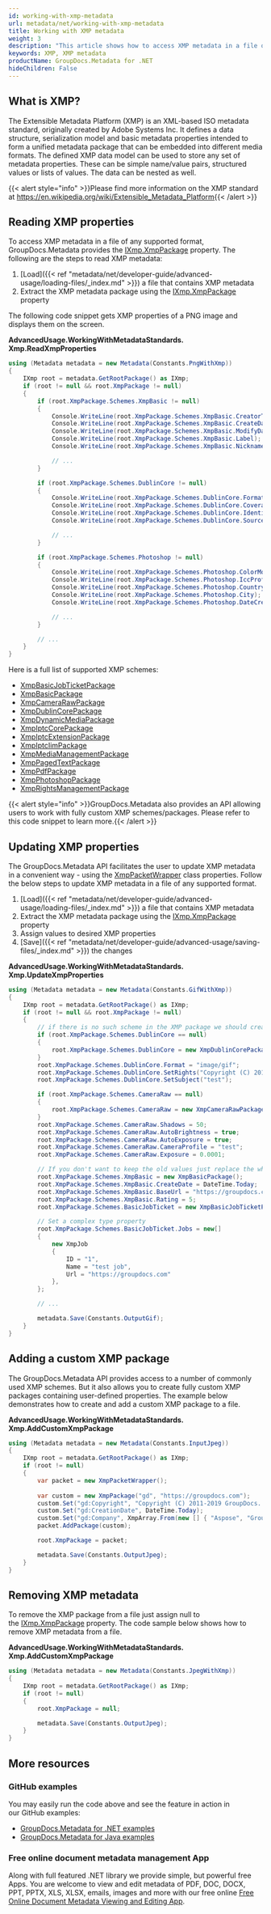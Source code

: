```yaml
---
id: working-with-xmp-metadata
url: metadata/net/working-with-xmp-metadata
title: Working with XMP metadata
weight: 3
description: "This article shows how to access XMP metadata in a file of any supported format."
keywords: XMP, XMP metadata
productName: GroupDocs.Metadata for .NET
hideChildren: False
---
```

## What is XMP?

The Extensible Metadata Platform (XMP) is an XML-based ISO metadata standard, originally created by Adobe Systems Inc. It defines a data structure, serialization model and basic metadata properties intended to form a unified metadata package that can be embedded into different media formats. The defined XMP data model can be used to store any set of metadata properties. These can be simple name/value pairs, structured values or lists of values. The data can be nested as well.

{{< alert style="info" >}}Please find more information on the XMP standard at https://en.wikipedia.org/wiki/Extensible_Metadata_Platform{{< /alert >}}

## Reading XMP properties

To access XMP metadata in a file of any supported format, GroupDocs.Metadata provides the [IXmp.XmpPackage](https://reference.groupdocs.com/net/metadata/groupdocs.metadata.standards.xmp/ixmp/properties/xmppackage) property. The following are the steps to read XMP metadata:

1.  [Load]({{< ref "metadata/net/developer-guide/advanced-usage/loading-files/_index.md" >}}) a file that contains XMP metadata
2.  Extract the XMP metadata package using the [IXmp.XmpPackage](https://reference.groupdocs.com/net/metadata/groupdocs.metadata.standards.xmp/ixmp/properties/xmppackage) property

The following code snippet gets XMP properties of a PNG image and displays them on the screen. 

**AdvancedUsage.WorkingWithMetadataStandards.<WBR>Xmp.ReadXmpProperties**

```csharp
using (Metadata metadata = new Metadata(Constants.PngWithXmp))
{
	IXmp root = metadata.GetRootPackage() as IXmp;
	if (root != null && root.XmpPackage != null)
	{
		if (root.XmpPackage.Schemes.XmpBasic != null)
		{
			Console.WriteLine(root.XmpPackage.Schemes.XmpBasic.CreatorTool);
			Console.WriteLine(root.XmpPackage.Schemes.XmpBasic.CreateDate);
			Console.WriteLine(root.XmpPackage.Schemes.XmpBasic.ModifyDate);
			Console.WriteLine(root.XmpPackage.Schemes.XmpBasic.Label);
			Console.WriteLine(root.XmpPackage.Schemes.XmpBasic.Nickname);

			// ...
		}

		if (root.XmpPackage.Schemes.DublinCore != null)
		{
			Console.WriteLine(root.XmpPackage.Schemes.DublinCore.Format);
			Console.WriteLine(root.XmpPackage.Schemes.DublinCore.Coverage);
			Console.WriteLine(root.XmpPackage.Schemes.DublinCore.Identifier);
			Console.WriteLine(root.XmpPackage.Schemes.DublinCore.Source);

			// ...
		}

		if (root.XmpPackage.Schemes.Photoshop != null)
		{
			Console.WriteLine(root.XmpPackage.Schemes.Photoshop.ColorMode);
			Console.WriteLine(root.XmpPackage.Schemes.Photoshop.IccProfile);
			Console.WriteLine(root.XmpPackage.Schemes.Photoshop.Country);
			Console.WriteLine(root.XmpPackage.Schemes.Photoshop.City);
			Console.WriteLine(root.XmpPackage.Schemes.Photoshop.DateCreated);

			// ... 
		}

		// ...
	}
}
```

Here is a full list of supported XMP schemes:

*   [XmpBasicJobTicketPackage](https://reference.groupdocs.com/net/metadata/groupdocs.metadata.standards.xmp.schemes/xmpbasicjobticketpackage)
*   [XmpBasicPackage](https://reference.groupdocs.com/net/metadata/groupdocs.metadata.standards.xmp.schemes/xmpbasicpackage)
*   [XmpCameraRawPackage](https://reference.groupdocs.com/net/metadata/groupdocs.metadata.standards.xmp.schemes/xmpcamerarawpackage)
*   [XmpDublinCorePackage](https://reference.groupdocs.com/net/metadata/groupdocs.metadata.standards.xmp.schemes/xmpdublincorepackage)
*   [XmpDynamicMediaPackage](https://reference.groupdocs.com/net/metadata/groupdocs.metadata.standards.xmp.schemes/xmpdynamicmediapackage)
*   [XmpIptcCorePackage](https://reference.groupdocs.com/net/metadata/groupdocs.metadata.standards.xmp.schemes/xmpiptccorepackage)
*   [XmpIptcExtensionPackage](https://reference.groupdocs.com/net/metadata/groupdocs.metadata.standards.xmp.schemes/xmpiptcextensionpackage)
*   [XmpIptcIimPackage](https://reference.groupdocs.com/net/metadata/groupdocs.metadata.standards.xmp.schemes/xmpiptciimpackage)
*   [XmpMediaManagementPackage](https://reference.groupdocs.com/net/metadata/groupdocs.metadata.standards.xmp.schemes/xmpmediamanagementpackage)
*   [XmpPagedTextPackage](https://reference.groupdocs.com/net/metadata/groupdocs.metadata.standards.xmp.schemes/xmppagedtextpackage)
*   [XmpPdfPackage](https://reference.groupdocs.com/net/metadata/groupdocs.metadata.standards.xmp.schemes/xmppdfpackage)
*   [XmpPhotoshopPackage](https://reference.groupdocs.com/net/metadata/groupdocs.metadata.standards.xmp.schemes/xmpphotoshoppackage)
*   [XmpRightsManagementPackage](https://reference.groupdocs.com/net/metadata/groupdocs.metadata.standards.xmp.schemes/xmprightsmanagementpackage)

{{< alert style="info" >}}GroupDocs.Metadata also provides an API allowing users to work with fully custom XMP schemes/packages. Please refer to this code snippet to learn more.{{< /alert >}}

## Updating XMP properties

The GroupDocs.Metadata API facilitates the user to update XMP metadata in a convenient way - using the [XmpPacketWrapper](https://reference.groupdocs.com/net/metadata/groupdocs.metadata.standards.xmp/xmppacketwrapper) class properties. Follow the below steps to update XMP metadata in a file of any supported format.

1.  [Load]({{< ref "metadata/net/developer-guide/advanced-usage/loading-files/_index.md" >}}) a file that contains XMP metadata
2.  Extract the XMP metadata package using the [IXmp.XmpPackage](https://reference.groupdocs.com/net/metadata/groupdocs.metadata.standards.xmp/ixmp/properties/xmppackage) property
3.  Assign values to desired XMP properties
4.  [Save]({{< ref "metadata/net/developer-guide/advanced-usage/saving-files/_index.md" >}}) the changes

**AdvancedUsage.WorkingWithMetadataStandards.<WBR>Xmp.UpdateXmpProperties**

```csharp
using (Metadata metadata = new Metadata(Constants.GifWithXmp))
{
	IXmp root = metadata.GetRootPackage() as IXmp;
	if (root != null && root.XmpPackage != null)
	{
		// if there is no such scheme in the XMP package we should create it
		if (root.XmpPackage.Schemes.DublinCore == null)
		{
			root.XmpPackage.Schemes.DublinCore = new XmpDublinCorePackage();
		}
		root.XmpPackage.Schemes.DublinCore.Format = "image/gif";
		root.XmpPackage.Schemes.DublinCore.SetRights("Copyright (C) 2011-2019 GroupDocs. All Rights Reserved");
		root.XmpPackage.Schemes.DublinCore.SetSubject("test");

		if (root.XmpPackage.Schemes.CameraRaw == null)
		{
			root.XmpPackage.Schemes.CameraRaw = new XmpCameraRawPackage();
		}
		root.XmpPackage.Schemes.CameraRaw.Shadows = 50;
		root.XmpPackage.Schemes.CameraRaw.AutoBrightness = true;
		root.XmpPackage.Schemes.CameraRaw.AutoExposure = true;
		root.XmpPackage.Schemes.CameraRaw.CameraProfile = "test";
		root.XmpPackage.Schemes.CameraRaw.Exposure = 0.0001;

		// If you don't want to keep the old values just replace the whole scheme
		root.XmpPackage.Schemes.XmpBasic = new XmpBasicPackage();
		root.XmpPackage.Schemes.XmpBasic.CreateDate = DateTime.Today;
		root.XmpPackage.Schemes.XmpBasic.BaseUrl = "https://groupdocs.com";
		root.XmpPackage.Schemes.XmpBasic.Rating = 5;
		root.XmpPackage.Schemes.BasicJobTicket = new XmpBasicJobTicketPackage();

		// Set a complex type property
		root.XmpPackage.Schemes.BasicJobTicket.Jobs = new[]
		{
			new XmpJob
			{
				ID = "1",
				Name = "test job",
				Url = "https://groupdocs.com"
			},
		};

		// ... 

		metadata.Save(Constants.OutputGif);
	}
}
```

## Adding a custom XMP package

The GroupDocs.Metadata API provides access to a number of commonly used XMP schemes. But it also allows you to create fully custom XMP packages containing user-defined properties. The example below demonstrates how to create and add a custom XMP package to a file.

**AdvancedUsage.WorkingWithMetadataStandards.<WBR>Xmp.AddCustomXmpPackage**

```csharp
using (Metadata metadata = new Metadata(Constants.InputJpeg))
{
	IXmp root = metadata.GetRootPackage() as IXmp;
	if (root != null)
	{
		var packet = new XmpPacketWrapper();
		
		var custom = new XmpPackage("gd", "https://groupdocs.com");
		custom.Set("gd:Copyright", "Copyright (C) 2011-2019 GroupDocs. All Rights Reserved.");
		custom.Set("gd:CreationDate", DateTime.Today);
		custom.Set("gd:Company", XmpArray.From(new [] { "Aspose", "GroupDocs" }, XmpArrayType.Ordered));
		packet.AddPackage(custom);

		root.XmpPackage = packet;

		metadata.Save(Constants.OutputJpeg);
	}
}
```

## Removing XMP metadata

To remove the XMP package from a file just assign null to the [IXmp.XmpPackage](https://reference.groupdocs.com/net/metadata/groupdocs.metadata.standards.xmp/ixmp/properties/xmppackage) property. The code sample below shows how to remove XMP metadata from a file.

**AdvancedUsage.WorkingWithMetadataStandards.<WBR>Xmp.AddCustomXmpPackage**

```csharp
using (Metadata metadata = new Metadata(Constants.JpegWithXmp))
{
	IXmp root = metadata.GetRootPackage() as IXmp;
	if (root != null)
	{
		root.XmpPackage = null;

		metadata.Save(Constants.OutputJpeg);
	}
}
```

## More resources
### GitHub examples
You may easily run the code above and see the feature in action in our GitHub examples:
*   [GroupDocs.Metadata for .NET examples](https://github.com/groupdocs-metadata/GroupDocs.Metadata-for-.NET)    
*   [GroupDocs.Metadata for Java examples](https://github.com/groupdocs-metadata/GroupDocs.Metadata-for-Java)    

### Free online document metadata management App
Along with full featured .NET library we provide simple, but powerful free Apps.
You are welcome to view and edit metadata of PDF, DOC, DOCX, PPT, PPTX, XLS, XLSX, emails, images and more with our free online [Free Online Document Metadata Viewing and Editing App](https://products.groupdocs.app/metadata).